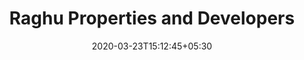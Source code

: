 ---
title: "Raghu Properties and Developers"
image: /images/websites/rpd-port.jpg
tags: ["websites"]
description: "https://raghuproperties.com/"
date: 2020-03-23T15:12:45+05:30
draft: false
---